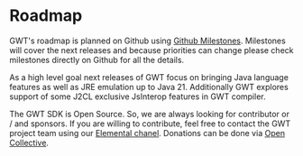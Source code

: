 Roadmap
===

GWT's roadmap is planned on Github using [Github Milestones](https://github.com/gwtproject/gwt/milestones). Milestones will cover the next releases and because priorities can change please check milestones directly on Github for all the details.

As a high level goal next releases of GWT focus on bringing Java language features as well as JRE emulation up to Java 21. Additionally GWT explores support of some J2CL exclusive JsInterop features in GWT compiler.

The GWT SDK is Open Source. So, we are always looking for contributor or / and sponsors. If you are willing to contribute, feel free to contact the GWT project team using our [Elemental chanel](https://matrix.to/#/#gwtproject_gwt:gitter.im). 
Donations can be done via [Open Collective](https://opencollective.com/gwt-project).


